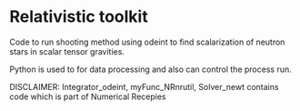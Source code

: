 # Relativistic  toolkit

Code to run shooting method using odeint to find scalarization of neutron stars in scalar  tensor gravities.

Python is used to for data processing and also can control the process run.

DISCLAIMER: Integrator_odeint, myFunc_NRnrutil, Solver_newt contains code which is part of Numerical Recepies 